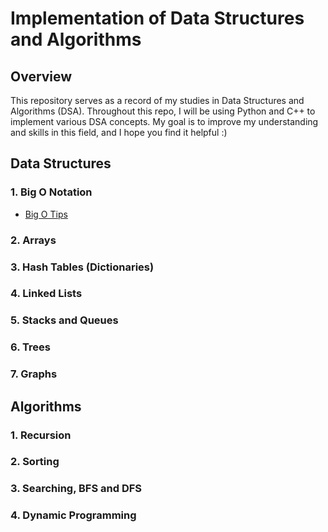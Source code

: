 # Implementation of Data Structures and Algorithms 

## Overview
This repository serves as a record of my studies in Data Structures and Algorithms (DSA). Throughout this repo, I will be using Python and C++ to implement various DSA concepts. My goal is to improve my understanding and skills in this field, and I hope you find it helpful :)

## Data Structures

### 1. Big O Notation
- [Big O Tips](/Big-O-Tips.md)

### 2. Arrays

### 3. Hash Tables (Dictionaries)

### 4. Linked Lists

### 5. Stacks and Queues

### 6. Trees

### 7. Graphs

## Algorithms 

### 1. Recursion

### 2. Sorting

### 3. Searching, BFS and DFS 

### 4. Dynamic Programming 
